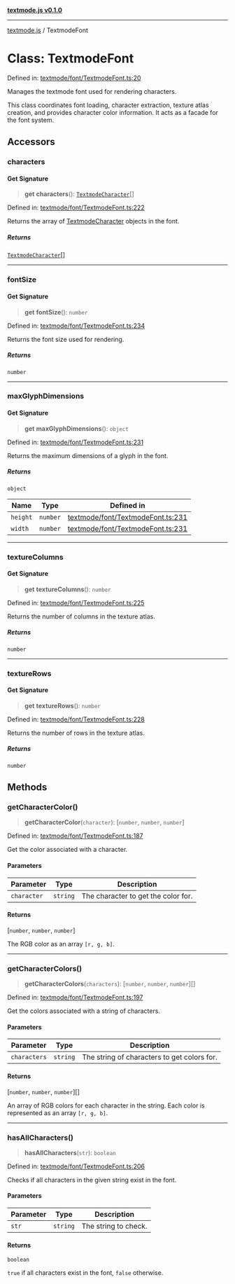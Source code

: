 [**textmode.js v0.1.0**](../README.md)

***

[textmode.js](../README.md) / TextmodeFont

# Class: TextmodeFont

Defined in: [textmode/font/TextmodeFont.ts:20](https://github.com/humanbydefinition/textmode.js-dev/blob/343f9ecda8003c649bb7b0b4174c4e0103447484/src/textmode/font/TextmodeFont.ts#L20)

Manages the textmode font used for rendering characters.

This class coordinates font loading, character extraction, texture atlas creation,
and provides character color information. It acts as a facade for the font system.

## Accessors

### characters

#### Get Signature

> **get** **characters**(): [`TextmodeCharacter`](../type-aliases/TextmodeCharacter.md)[]

Defined in: [textmode/font/TextmodeFont.ts:222](https://github.com/humanbydefinition/textmode.js-dev/blob/343f9ecda8003c649bb7b0b4174c4e0103447484/src/textmode/font/TextmodeFont.ts#L222)

Returns the array of [TextmodeCharacter](../type-aliases/TextmodeCharacter.md) objects in the font.

##### Returns

[`TextmodeCharacter`](../type-aliases/TextmodeCharacter.md)[]

***

### fontSize

#### Get Signature

> **get** **fontSize**(): `number`

Defined in: [textmode/font/TextmodeFont.ts:234](https://github.com/humanbydefinition/textmode.js-dev/blob/343f9ecda8003c649bb7b0b4174c4e0103447484/src/textmode/font/TextmodeFont.ts#L234)

Returns the font size used for rendering.

##### Returns

`number`

***

### maxGlyphDimensions

#### Get Signature

> **get** **maxGlyphDimensions**(): `object`

Defined in: [textmode/font/TextmodeFont.ts:231](https://github.com/humanbydefinition/textmode.js-dev/blob/343f9ecda8003c649bb7b0b4174c4e0103447484/src/textmode/font/TextmodeFont.ts#L231)

Returns the maximum dimensions of a glyph in the font.

##### Returns

`object`

| Name | Type | Defined in |
| ------ | ------ | ------ |
| `height` | `number` | [textmode/font/TextmodeFont.ts:231](https://github.com/humanbydefinition/textmode.js-dev/blob/343f9ecda8003c649bb7b0b4174c4e0103447484/src/textmode/font/TextmodeFont.ts#L231) |
| `width` | `number` | [textmode/font/TextmodeFont.ts:231](https://github.com/humanbydefinition/textmode.js-dev/blob/343f9ecda8003c649bb7b0b4174c4e0103447484/src/textmode/font/TextmodeFont.ts#L231) |

***

### textureColumns

#### Get Signature

> **get** **textureColumns**(): `number`

Defined in: [textmode/font/TextmodeFont.ts:225](https://github.com/humanbydefinition/textmode.js-dev/blob/343f9ecda8003c649bb7b0b4174c4e0103447484/src/textmode/font/TextmodeFont.ts#L225)

Returns the number of columns in the texture atlas.

##### Returns

`number`

***

### textureRows

#### Get Signature

> **get** **textureRows**(): `number`

Defined in: [textmode/font/TextmodeFont.ts:228](https://github.com/humanbydefinition/textmode.js-dev/blob/343f9ecda8003c649bb7b0b4174c4e0103447484/src/textmode/font/TextmodeFont.ts#L228)

Returns the number of rows in the texture atlas.

##### Returns

`number`

## Methods

### getCharacterColor()

> **getCharacterColor**(`character`): \[`number`, `number`, `number`\]

Defined in: [textmode/font/TextmodeFont.ts:187](https://github.com/humanbydefinition/textmode.js-dev/blob/343f9ecda8003c649bb7b0b4174c4e0103447484/src/textmode/font/TextmodeFont.ts#L187)

Get the color associated with a character.

#### Parameters

| Parameter | Type | Description |
| ------ | ------ | ------ |
| `character` | `string` | The character to get the color for. |

#### Returns

\[`number`, `number`, `number`\]

The RGB color as an array `[r, g, b]`.

***

### getCharacterColors()

> **getCharacterColors**(`characters`): \[`number`, `number`, `number`\][]

Defined in: [textmode/font/TextmodeFont.ts:197](https://github.com/humanbydefinition/textmode.js-dev/blob/343f9ecda8003c649bb7b0b4174c4e0103447484/src/textmode/font/TextmodeFont.ts#L197)

Get the colors associated with a string of characters.

#### Parameters

| Parameter | Type | Description |
| ------ | ------ | ------ |
| `characters` | `string` | The string of characters to get colors for. |

#### Returns

\[`number`, `number`, `number`\][]

An array of RGB colors for each character in the string.
Each color is represented as an array `[r, g, b]`.

***

### hasAllCharacters()

> **hasAllCharacters**(`str`): `boolean`

Defined in: [textmode/font/TextmodeFont.ts:206](https://github.com/humanbydefinition/textmode.js-dev/blob/343f9ecda8003c649bb7b0b4174c4e0103447484/src/textmode/font/TextmodeFont.ts#L206)

Checks if all characters in the given string exist in the font.

#### Parameters

| Parameter | Type | Description |
| ------ | ------ | ------ |
| `str` | `string` | The string to check. |

#### Returns

`boolean`

`true` if all characters exist in the font, `false` otherwise.
